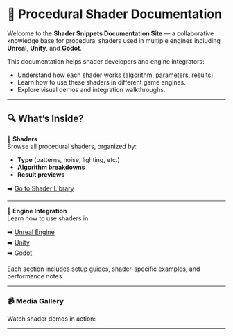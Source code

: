 # 🎨 Procedural Shader Documentation

Welcome to the **Shader Snippets Documentation Site** — a collaborative knowledge base for procedural shaders used in multiple engines including **Unreal**, **Unity**, and **Godot**.

This documentation helps shader developers and engine integrators:
- Understand how each shader works (algorithm, parameters, results).
- Learn how to use these shaders in different game engines.
- Explore visual demos and integration walkthroughs.

---

## 🔍 What’s Inside?

**🧱 Shaders**  
Browse all procedural shaders, organized by:

- **Type** (patterns, noise, lighting, etc.)
- **Algorithm breakdowns**
- **Result previews**

➡️ [Go to Shader Library](shaders/shaderPage.md)

---


**🧩 Engine Integration**  
Learn how to use shaders in:

➡️ [Unreal Engine](engines/unreal/setup.md)  
➡️ [Unity](engines/unity/setup.md)  
➡️ [Godot](engines/godot/setup.md)

Each section includes setup guides, shader-specific examples, and performance notes.

---

### 📹 Media Gallery
Watch shader demos in action:

---

<!--
## 🤝 How to Contribute
Want to add your own shader or document its usage in an engine?

👉 Check out the [Team Guide](team-guide.md)
-->


<!--
## 🚀 What's Next?
- Add new shaders weekly
- Improve engine integration with GIFs, performance tips
- Add interactivity (live demos, WebGL previews)
-->
